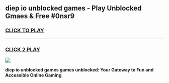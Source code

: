 
## diep io unblocked games - Play Unblocked Gmaes & Free #0nsr9
<h3>
<a href="https://premium.freeplayer.one?title=diep_io_unblocked_games&ref=01M">CLICK TO PLAY</a></h3>
<hr>

<h3>
<a href="https://premium.freeplayer.one?title=diep_io_unblocked_games&ref=01M">CLICK 2 PLAY</a>
  
</h3>

<a href="https://premium.freeplayer.one?title=diep_io_unblocked_games&ref=01M"><img src="https://clearcache.store/games.png"></a>


**diep io unblocked games games unblocked: Your Gateway to Fun and Accessible Online Gaming**

